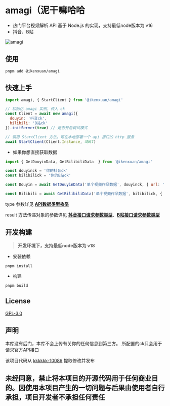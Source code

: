 # amagi（泥干嘛哈哈

* 热门平台视频解析 API 基于 Node.js 的实现，支持最低node版本为 v16
* 抖音、B站

![amagi](https://socialify.git.ci/ikenxuan/amagi/image?font=Source%20Code%20Pro&forks=1&issues=1&language=1&name=1&owner=1&pattern=Floating%20Cogs&pulls=1&stargazers=1&theme=Auto)



## 使用
```
pnpm add @ikenxuan/amagi
```
## 快速上手
```js
import amagi, { StartClient } from '@ikenxuan/amagi'

// 初始化 amagi 实例，传入 ck
const Client = await new amagi({
  douyin: '抖音ck',
  bilibili: 'B站ck'
}).initServer(true) // 是否开启调试模式

// 调用 StartClient 方法，可在本地部署一个 api 接口的 http 服务
await StartClient(Client.Instance, 4567)
```

* 如果你想直接获取数据
```js
import { GetDouyinData, GetBilibiliData  } from '@ikenxuan/amagi'

const douyinck = '你的抖音ck'
const bilibilick = '你的B站ck'

const Douyin = await GetDouyinData('单个视频作品数据', douyinck, { url: 'https://v.douyin.com/irHntHL7' })

const Bilibili = await GetBilibiliData('单个视频作品数据', bilibilick, { url: 'https://www.bilibili.com/video/BV13S42197ja' })
```
type 参数详见 [**API数据类型枚举**](./src/types/DataType.ts)

result 方法传递对象的参数详见 [**抖音接口请求参数类型**](./src/types/DouyinAPIParams.ts)、[**B站接口请求参数类型**](./src/types/BilibiliAPIParams.ts) 

## 开发构建
> **开发环境下，支持最低node版本为 v18**

* 安装依赖
```
pnpm install
```
* 构建
```
pnpm build
```

## License
[GPL-3.0](https://github.com/ikenxuan/amagi/blob/main/LICENSE)

## 声明
本库没有后门，本库不会上传有关你的任何信息到第三方。
所配置的ck只会用于请求官方API接口

该项目代码从 [kkkkkk-10086](https://github.com/ikenxuan/kkkkkk-10086) 提取修改并发布

<h2>未经同意，禁止将本项目的开源代码用于任何商业目的。因使用本项目产生的一切问题与后果由使用者自行承担，项目开发者不承担任何责任</h2>